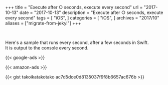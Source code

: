 +++
title = "Execute after ○ seconds, execute every second"
url = "2017-10-13"
date = "2017-10-13"
description = "Execute after ○ seconds, execute every second"
tags = [
    "iOS",
]
categories = [
    "iOS",
]
archives = "2017/10"
aliases = ["migrate-from-jekyl"]
+++

<br>

Here's a sample that runs every second, after a few seconds in Swift.  
It is output to the console every second.  

<!-- Google Ads -->
{{< google-ads >}}

<!-- Amazon Ads -->
{{< amazon-ads >}}

{{< gist takoikatakotako ac7d5dce0d8135037f9f8b6657ac676b >}}

